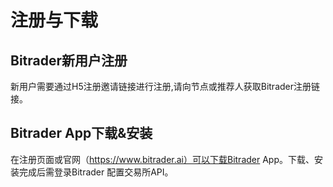 # 注册与下载

## Bitrader新用户注册

新用户需要通过H5注册邀请链接进行注册,请向节点或推荐人获取Bitrader注册链接。

## Bitrader App下载&安装

在注册页面或官网（https://www.bitrader.ai）可以下载Bitrader App。下载、安装完成后需登录Bitrader 配置交易所API。
